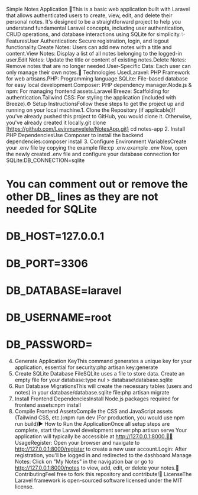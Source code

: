 Simple Notes Application 📝This is a basic web application built with Laravel that allows authenticated users to create, view, edit, and delete their personal notes. It's designed to be a straightforward project to help you understand fundamental Laravel concepts, including user authentication, CRUD operations, and database interactions using SQLite for simplicity.✨ FeaturesUser Authentication: Secure registration, login, and logout functionality.Create Notes: Users can add new notes with a title and content.View Notes: Display a list of all notes belonging to the logged-in user.Edit Notes: Update the title or content of existing notes.Delete Notes: Remove notes that are no longer needed.User-Specific Data: Each user can only manage their own notes.🚀 Technologies UsedLaravel: PHP Framework for web artisans.PHP: Programming language.SQLite: File-based database for easy local development.Composer: PHP dependency manager.Node.js & npm: For managing frontend assets.Laravel Breeze: Scaffolding for authentication.Tailwind CSS: For styling the application (included with Breeze).⚙️ Setup InstructionsFollow these steps to get the project up and running on your local machine.1. Clone the Repository (if applicable)If you've already pushed this project to GitHub, you would clone it. Otherwise, you've already created it locally.git clone [https://github.com/Levinmunyelele/NotesApp.git}
cd notes-app
2. Install PHP DependenciesUse Composer to install the backend dependencies:composer install
3. Configure Environment VariablesCreate your .env file by copying the example file:cp .env.example .env
Now, open the newly created .env file and configure your database connection for SQLite:DB_CONNECTION=sqlite
# You can comment out or remove the other DB_ lines as they are not needed for SQLite
# DB_HOST=127.0.0.1
# DB_PORT=3306
# DB_DATABASE=laravel
# DB_USERNAME=root
# DB_PASSWORD=
4. Generate Application KeyThis command generates a unique key for your application, essential for security:php artisan key:generate
5. Create SQLite Database FileSQLite uses a file to store data. Create an empty file for your database:type nul > database\database.sqlite
6. Run Database MigrationsThis will create the necessary tables (users and notes) in your database/database.sqlite file:php artisan migrate
7. Install Frontend DependenciesInstall Node.js packages required for frontend assets:npm install
8. Compile Frontend AssetsCompile the CSS and JavaScript assets (Tailwind CSS, etc.):npm run dev
(For production, you would use npm run build)▶️ How to Run the ApplicationOnce all setup steps are complete, start the Laravel development server:php artisan serve
Your application will typically be accessible at http://127.0.0.1:8000.👨‍💻 UsageRegister: Open your browser and navigate to http://127.0.0.1:8000/register to create a new user account.Login: After registration, you'll be logged in and redirected to the dashboard.Manage Notes: Click on "My Notes" in the navigation bar or go to http://127.0.0.1:8000/notes to view, add, edit, or delete your notes.🤝 ContributingFeel free to fork this repository and contribute!📄 LicenseThe Laravel framework is open-sourced software licensed under the MIT license.

